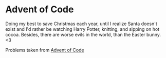 # Advent of Code

Doing my best to save Christmas each year, until I realize Santa doesn't exist and I'd rather be 
watching Harry Potter, knitting, and sipping on hot cocoa. Besides, there are worse evils in the world, 
than the Easter bunny. <3 

Problems taken from [Advent of Code](http://adventofcode.com/) 
